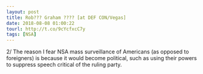```yaml
---
layout: post
title: Rob??? Graham ???? [at DEF CON/Vegas]
date: 2018-08-08 01:00:22
tourl: http://t.co/9cYcfxcC7y
tags: [NSA]
---
```

2/ The reason I fear NSA mass surveillance of Americans (as opposed to foreigners) is because it would become political, such as using their powers to suppress speech critical of the ruling party.